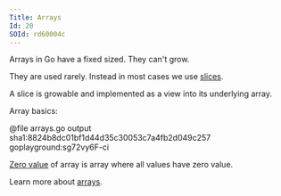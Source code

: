 ```yaml
---
Title: Arrays
Id: 20
SOId: rd60004c
---
```


Arrays in Go have a fixed sized. They can't grow.

They are used rarely. Instead in most cases we use [slices](21).

A slice is growable and implemented as a view into its underlying array.

Array basics:

@file arrays.go output sha1:8824b8dc01bf1d44d35c30053c7a4fb2d049c257 goplayground:sg72vy6F-ci

[Zero value](29) of array is array where all values have zero value.

Learn more about [arrays](55).
